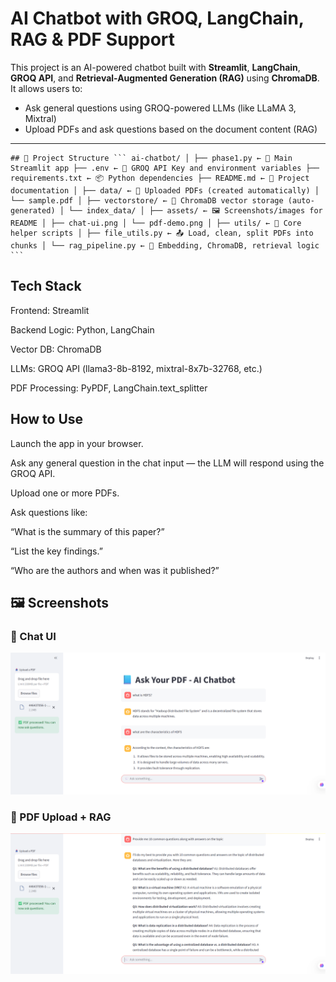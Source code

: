 # AI Chatbot with GROQ, LangChain, RAG & PDF Support

This project is an AI-powered chatbot built with **Streamlit**, **LangChain**, **GROQ API**, and **Retrieval-Augmented Generation (RAG)** using **ChromaDB**.  
It allows users to:
- Ask general questions using GROQ-powered LLMs (like LLaMA 3, Mixtral)
- Upload PDFs and ask questions based on the document content (RAG)

---

<pre><code>## 📁 Project Structure ``` ai-chatbot/ │ ├── phase1.py ← 🚀 Main Streamlit app ├── .env ← 🔐 GROQ API Key and environment variables ├── requirements.txt ← 📦 Python dependencies ├── README.md ← 📘 Project documentation │ ├── data/ ← 📄 Uploaded PDFs (created automatically) │ └── sample.pdf │ ├── vectorstore/ ← 🧠 ChromaDB vector storage (auto-generated) │ └── index_data/ │ ├── assets/ ← 🖼️ Screenshots/images for README │ ├── chat-ui.png │ └── pdf-demo.png │ ├── utils/ ← 🧩 Core helper scripts │ ├── file_utils.py ← 📤 Load, clean, split PDFs into chunks │ └── rag_pipeline.py ← 🔁 Embedding, ChromaDB, retrieval logic ``` </code></pre>




## Tech Stack
Frontend: Streamlit

Backend Logic: Python, LangChain

Vector DB: ChromaDB

LLMs: GROQ API (llama3-8b-8192, mixtral-8x7b-32768, etc.)

PDF Processing: PyPDF, LangChain.text_splitter

## How to Use
Launch the app in your browser.

Ask any general question in the chat input — the LLM will respond using the GROQ API.

Upload one or more PDFs.

Ask questions like:

“What is the summary of this paper?”

“List the key findings.”

“Who are the authors and when was it published?”

## 🖼️ Screenshots

### 💬 Chat UI
![Chat UI](images/CHATBOT.png)

### 📄 PDF Upload + RAG
![PDF QA](images/chatbot-2.png)

